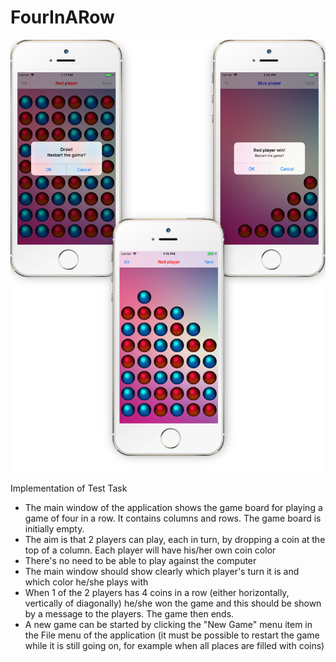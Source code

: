 # FourInARow

![alt text](https://github.com/kapinos/FourInARow/blob/master/mockup.png)

Implementation of Test Task

* The main window of the application shows the game board for playing a game of four in a row. 
It contains columns and rows. The game board is initially empty.
* The aim is that 2 players can play, each in turn, by dropping a coin at the top of a column. 
Each player will have his/her own coin color 
* There's no need to be able to play against the computer
* The main window should show clearly which player's turn it is and which color he/she plays with
* When 1 of the 2 players has 4 coins in a row (either horizontally, vertically of diagonally) he/she won the game and this should be shown by a message to the players. The game then ends.
* A new game can be started by clicking the "New Game" menu item in the File menu of the application (it must be possible to restart the game while it is still going on, for example when all places are filled with coins)

